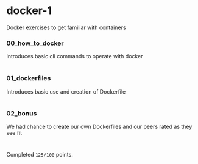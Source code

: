 # docker-1

Docker exercises to get familiar with containers

### 00_how_to_docker
Introduces basic cli commands to operate with docker
#
### 01_dockerfiles
Introduces basic use and creation of Dockerfile
#
### 02_bonus
We had chance to create our own Dockerfiles and our peers rated as they see fit
#
Completed `125/100` points.
